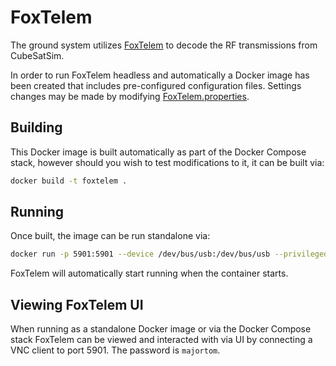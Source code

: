 # FoxTelem

The ground system utilizes [FoxTelem](https://github.com/ac2cz/FoxTelem) to decode the RF transmissions
from CubeSatSim.

In order to run FoxTelem headless and automatically a Docker image has been created that includes
pre-configured configuration files. Settings changes may be made by modifying [FoxTelem.properties](FoxTelem.properties).

## Building

This Docker image is built automatically as part of the Docker Compose stack, however should you
wish to test modifications to it, it can be built via:

```bash
docker build -t foxtelem .
```

## Running

Once built, the image can be run standalone via:

```bash
docker run -p 5901:5901 --device /dev/bus/usb:/dev/bus/usb --privileged -t foxtelem
```

FoxTelem will automatically start running when the container starts.

## Viewing FoxTelem UI

When running as a standalone Docker image or via the Docker Compose stack FoxTelem can be viewed and interacted
with via UI by connecting a VNC client to port 5901. The password is `majortom`.
